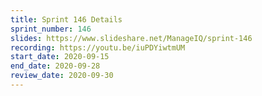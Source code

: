 ```yaml
---
title: Sprint 146 Details
sprint_number: 146
slides: https://www.slideshare.net/ManageIQ/sprint-146
recording: https://youtu.be/iuPDYiwtmUM
start_date: 2020-09-15
end_date: 2020-09-28
review_date: 2020-09-30
---
```

